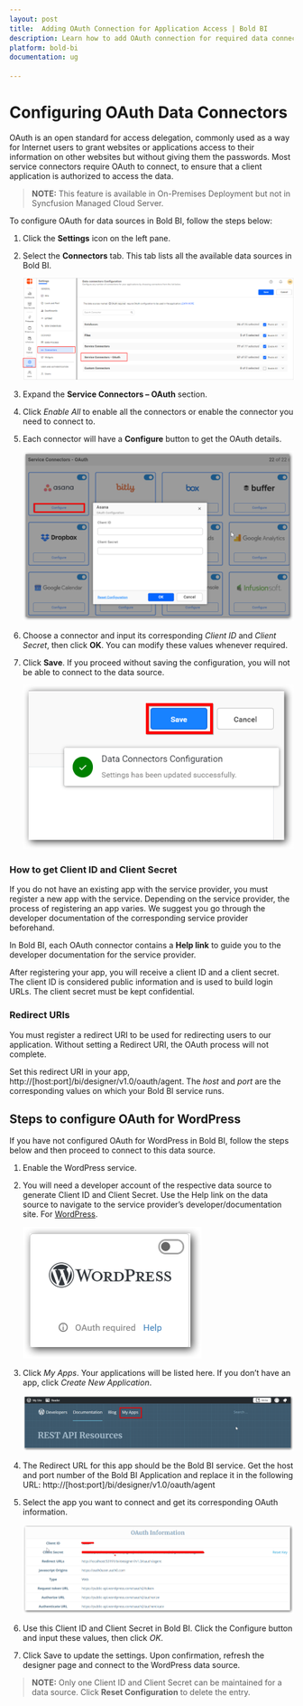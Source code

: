 ```yaml
---
layout: post
title:  Adding OAuth Connection for Application Access | Bold BI 
description: Learn how to add OAuth connection for required data connectors for application access in Bold BI Embedded.
platform: bold-bi
documentation: ug

---
```


# Configuring OAuth Data Connectors

OAuth is an open standard for access delegation, commonly used as a way for Internet users to grant websites or applications access to their information on other websites but without giving them the passwords. Most service connectors require OAuth to connect, to ensure that a client application is authorized to access the data.

> **NOTE:** This feature is available in On-Premises Deployment but not in Syncfusion Managed Cloud Server.

To configure OAuth for data sources in Bold BI, follow the steps below:
1.	Click the **Settings** icon on the left pane.
2.	Select the **Connectors** tab. This tab lists all the available data sources in Bold BI.
    
    ![service-connectors](/static/assets/oauth/images/service-connectors.png)

3.	Expand the **Service Connectors – OAuth** section.
4.	Click *Enable All* to enable all the connectors or enable the connector you need to connect to.
5.	Each connector will have a **Configure** button to get the OAuth details.
    
    ![configure-oauth](/static/assets/oauth/images/configure-oauth.png)

6.	Choose a connector and input its corresponding *Client ID* and *Client Secret*, then click **OK**. You can modify these values whenever required.
7.	Click **Save**. If you proceed without saving the configuration, you will not be able to connect to the data source.
    
    ![save-success](/static/assets/oauth/images/save-success.png)

### How to get Client ID and Client Secret

If you do not have an existing app with the service provider, you must register a new app with the service. 
Depending on the service provider, the process of registering an app varies. We suggest you go through the developer documentation of the corresponding service provider beforehand.

In Bold BI, each OAuth connector contains a **Help link** to guide you to the developer documentation for the service provider.

After registering your app, you will receive a client ID and a client secret. The client ID is considered public information and is used to build login URLs. The client secret must be kept confidential.

### Redirect URIs

You must register a redirect URI to be used for redirecting users to our application. Without setting a Redirect URI, the OAuth process will not complete.

Set this redirect URI in your app, http://[host:port]/bi/designer/v1.0/oauth/agent.
The *host* and *port* are the corresponding values on which your Bold BI service runs.


## Steps to configure OAuth for WordPress

If you have not configured OAuth for WordPress in Bold BI, follow the steps below and then proceed to connect to this data source.
1.	Enable the WordPress service.
2.	You will need a developer account of the respective data source to generate Client ID and Client Secret. Use the Help link on the data source to navigate to the service provider’s developer/documentation site. For [WordPress](https://developer.wordpress.com/docs/api/).
    
    ![wordpress-icon](/static/assets/oauth/images/wordpress-icon.png)

3.	Click *My Apps*. Your applications will be listed here. If you don’t have an app, click *Create New Application*.
    
    ![wordpress-home](/static/assets/oauth/images/wordpress-home.png)

4.	The Redirect URL for this app should be the Bold BI service. Get the host and port number of the Bold BI Application and replace it in the following URL: http://[host:port]/bi/designer/v1.0/oauth/agent   
5.	Select the app you want to connect and get its corresponding OAuth information.
    
    ![wordpress-oauth](/static/assets/oauth/images/wordpress-oauth.png)

6.	Use this Client ID and Client Secret in Bold BI. Click the Configure button and input these values, then click *OK*.
7.	Click Save to update the settings. Upon confirmation, refresh the designer page and connect to the WordPress data source.

> **NOTE:**  Only one Client ID and Client Secret can be maintained for a data source. Click **Reset Configuration** to delete the entry.
